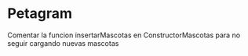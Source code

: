 # Petagram

Comentar la funcion insertarMascotas en ConstructorMascotas para no seguir cargando nuevas mascotas
